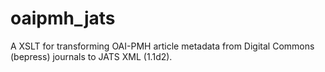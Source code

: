# oaipmh_jats
A XSLT for transforming OAI-PMH article metadata from Digital Commons (bepress) journals to JATS XML (1.1d2).
